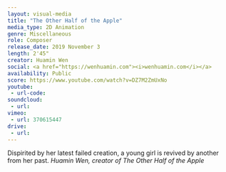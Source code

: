 ```yaml
---
layout: visual-media
title: "The Other Half of the Apple"
media_type: 2D Animation
genre: Miscellaneous
role: Composer
release_date: 2019 November 3
length: 2'45"
creator: Huamin Wen
social: <a href="https://wenhuamin.com"><i>wenhuamin.com</i></a>
availability: Public
score: https://www.youtube.com/watch?v=DZ7M2ZmUxNo
youtube:
 - url-code:
soundcloud:
 - url:
vimeo:
 - url: 370615447
drive:
 - url:
---
```


<span class="teaser">Dispirited by her latest failed creation, a young girl is revived by another from her past.</span>
<cite>Huamin Wen, creator of _The Other Half of the Apple_</cite>